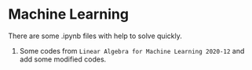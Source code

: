 # Machine Learning

There are some .ipynb files with help to solve quickly. 

1. Some codes from `Linear Algebra for Machine Learning 2020-12` and add some modified codes. 
